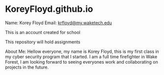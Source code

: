 # KoreyFloyd.github.io

Name: Korey Floyd
Email: krfloyd@my.waketech.edu

This is an account created for school

This repository will hold assignments

About Me: Hellow everyone, my name is Korey Floyd, this is my first class in my cyber security program that I started. I am a full time firefighter in Wake Forest, I am looking forward to seeing everyones work and collaborating on projects in the future. 